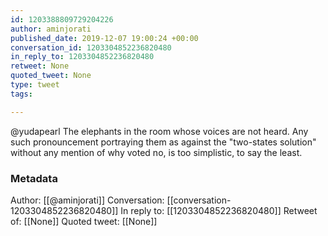 ```yaml
---
id: 1203388809729204226
author: aminjorati
published_date: 2019-12-07 19:00:24 +00:00
conversation_id: 1203304852236820480
in_reply_to: 1203304852236820480
retweet: None
quoted_tweet: None
type: tweet
tags:

---
```


@yudapearl The elephants in the room whose voices are not heard. Any such pronouncement portraying them as against the "two-states solution" without any mention of why voted no, is too simplistic, to say the least.

### Metadata

Author: [[@aminjorati]]
Conversation: [[conversation-1203304852236820480]]
In reply to: [[1203304852236820480]]
Retweet of: [[None]]
Quoted tweet: [[None]]
